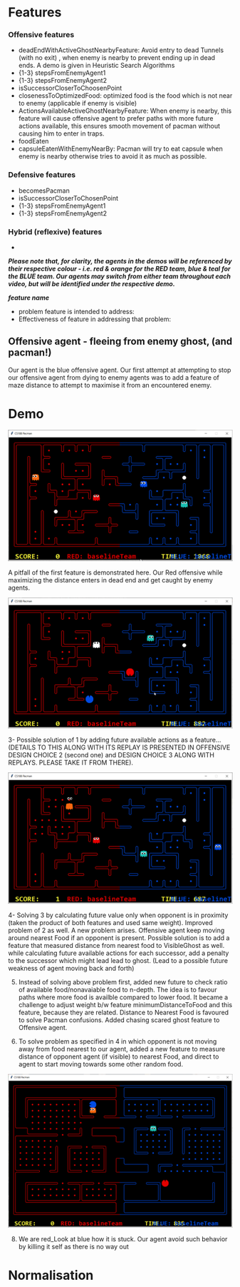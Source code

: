 # Features #

### Offensive features

* deadEndWithActiveGhostNearbyFeature: Avoid entry to dead Tunnels (with no exit) , when enemy is nearby to prevent ending up in dead ends. A demo is given in Heuristic Search Algorithms
* {1-3} stepsFromEnemyAgent1
* {1-3} stepsFromEnemyAgent2
* isSuccessorCloserToChoosenPoint
* closenessToOptimizedFood: optimized food is the food which is not near to enemy (applicable if enemy is visible)
* ActionsAvailableActiveGhostNearbyFeature: When enemy is nearby, this feature will cause offensive agent to prefer
paths with more future actions available, this ensures smooth movement of pacman without causing him to enter in traps. 
* foodEaten
* capsuleEatenWithEnemyNearBy: Pacman will try to eat capsule when enemy is nearby otherwise tries to avoid it as much as possible.

### Defensive features

* becomesPacman
* isSuccessorCloserToChosenPoint
* {1-3} stepsFromEnemyAgent1
* {1-3} stepsFromEnemyAgent2

### Hybrid (reflexive) features

*

***Please note that, for clarity, the agents in the demos will be referenced by their respective colour - i.e. red & orange for the RED team, blue & teal for the BLUE team. Our agents may switch from either team throughout each video, but will be identified under the respective demo.***

***feature name***
*  problem feature is intended to address:
*  Effectiveness of feature in addressing that problem:

## Offensive agent - fleeing from enemy ghost, (and pacman!)

Our agent is the blue offensive agent. Our first attempt at attempting to stop our offensive agent from dying to enemy agents was to add a feature of maze distance to attempt to maximise it from an encountered enemy. 

# Demo

![1_-_offensive_agent_is_ghost__running_from_enemy_pacman](uploads/1462f1ad37b0b188024a0901a88c6272/1_-_offensive_agent_is_ghost__running_from_enemy_pacman.gif)

A pitfall of the first feature is demonstrated here. Our Red offensive while maximizing the distance enters in dead end and get caught by enemy agents. 

![2_-_offensive_agent_staying_in_dead_end](uploads/3ade853f2b9a113095f31b273ac19f4a/2_-_offensive_agent_staying_in_dead_end.gif)



3- Possible solution of 1 by adding future available actions as a feature... (DETAILS TO THIS ALONG WITH ITS REPLAY IS PRESENTED IN OFFENSIVE DESIGN CHOICE 2 (second one) and DESIGN CHOICE 3 ALONG WITH REPLAYS. PLEASE TAKE IT FROM THERE).  


![4_-_offensive_agent_repeatedly_failing_to_re-enter_in_aims_of_closest_food](uploads/1fc4b3b072d59730c30404a1fd70ea0b/4_-_offensive_agent_repeatedly_failing_to_re-enter_in_aims_of_closest_food.gif)

4- Solving 3 by calculating future value only when opponent is in proximity (taken the product of both features and used same weight). Improved problem of 2 as well. A new problem arises. Offensive agent keep moving around nearest Food if an opponent is present. Possible solution is to add a feature that measured distance from nearest food to VisibleGhost as well. while calculating future available actions for each successor, add a penalty to the successor which might lead lead to ghost. 
(Lead to a possible future weakness of agent moving back and forth)


5. Instead of solving above problem first,  added new future to check ratio of available food/nonavaiable food to n-depth. The idea is to favour paths where more food is availble compared to lower food. It became a challenge to adjust weight b/w feature minimumDistanceToFood and this feature, because they are related. Distance to Nearest Food is favoured to solve Pacman confusions. Added chasing scared ghost feature to Offensive agent.

6. To solve problem as specified  in 4 in which opponent is not moving away from food nearest to our agent, added a new feature to measure distance of opponent agent (if visible) to nearest Food, and direct to agent to start moving towards some other random food.

![8_-_offensive_agent_held__hostage_](uploads/4df8370837b6dee5b20d0def584d44ad/8_-_offensive_agent_held__hostage_.gif)

8. We are red_Look at blue how it is stuck. Our agent avoid such behavior by killing it self as there is no way out


# Normalisation